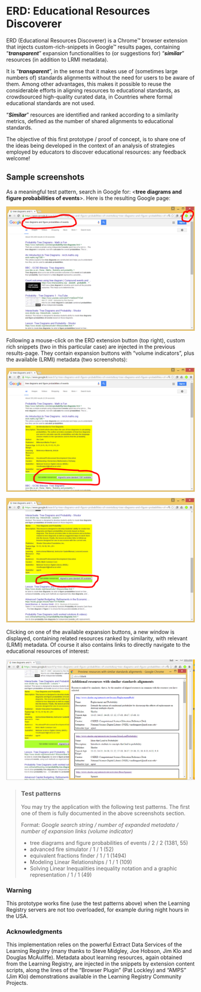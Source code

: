 # **ERD**: Educational Resources Discoverer

ERD (Educational Resources Discoverer) is a Chrome™ browser extension that injects custom-rich-snippets in Google™ results pages, containing  “***transparent***” expansion functionalities to (or suggestions for) “***similar***” resources (in addition to LRMI metadata).
 
It is “***transparent***”, in the sense that it makes use of (sometimes large numbers of) standards alignments without the need for users to be aware of them. Among other advantages, this makes it possible to reuse the considerable efforts in aligning resources to educational standards, as crowdsourced high-quality curated data, in Countries where formal educational standards are not used.

“***Similar***” resources are identified and ranked according to a similarity metrics, defined as the number of shared alignments to educational standards. 

The objective of this first prototype / proof of concept, is to share one of the ideas being developed in the context of an analysis of strategies employed by educators to discover educational resources: any feedback welcome!

## Sample screenshots

As a meaningful test pattern, search in Google for: \<**tree diagrams and figure probabilities of events**\>. Here is the resulting Google page:

![Initial Google results page.](screenshots/ERDScreenshot1.PNG "Initial Google results page.")

Following a mouse-click on the ERD extension button (top right), custom rich snippets (two in this particular case) are injected in the previous results-page. They contain expansion buttons with “volume indicators”, plus the available (LRMI) metadata (two screenshots):

![Injected snippet (1).](screenshots/ERDScreenshot2.PNG "Injected snippet with expansion functionaities (1).")

![Injected snippet (2).](screenshots/ERDScreenshot3.PNG "Injected snippet with expansion functionaities (2).")

Clicking on one of the available expansion buttons, a new window is displayed, containing related resources ranked by similarity, with relevant (LRMI) metadata. Of course it also contains links to directly navigate to the educational resources of interest:

![Suggested additional resources.](screenshots/ERDScreenshot4.PNG "Suggested additional resources.")


>### **Test patterns**
>
>You may try the application with the following test patterns. The first one of them is fully documented in the above screenshots section.
>
>Format:
>*Google search string / number of expanded metadata / number of expansion links (volume indicator)*
>* tree diagrams and figure probabilities of events / 2 / 2 (1381, 55)
>* advanced fire simulator / 1 / 1 (52)
>* equivalent fractions finder / 1 / 1 (1494)
>* Modeling Linear Relationships / 1 / 1 (109)
>* Solving Linear Inequalities inequality notation and a graphic representation / 1 / 1 (49)


### **Warning**

This prototype works fine (use the test patterns above) when the Learning Registry servers are not too overloaded, for example during night hours in the USA.


### **Acknowledgments**

This implementation relies on the powerful Extract Data Services of the Learning Registry (many thanks to Steve Midgley, Joe Hobson, Jim Klo and Douglas McAuliffe). Metadata about learning resources, again obtained from the Learning Registry, are injected in the snippets by extension content scripts, along the lines of the “Browser Plugin” (Pat Lockley) and “AMPS” (Jim Klo) demonstrations available in the Learning Registry Community Projects.
